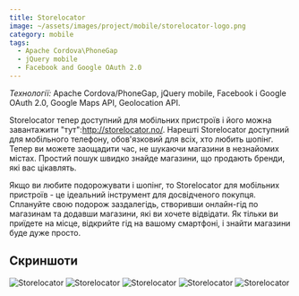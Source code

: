 ```yaml
---
title: Storelocator
image: ~/assets/images/project/mobile/storelocator-logo.png
category: mobile
tags:
  - Apache Cordova\PhoneGap
  - jQuery mobile
  - Facebook and Google OAuth 2.0
---
```


*Технології:* Apache Cordova/PhoneGap, jQuery mobile, Facebook і Google OAuth 2.0, Google Maps API, Geolocation API.

Storelocator тепер доступний для мобільних пристроїв і його можна завантажити "тут":http://storelocator.no/.
Нарешті Storelocator доступний для мобільного телефону, обов'язковий для всіх, хто любить шопінг. Тепер ви можете заощадити час, не шукаючи магазини в незнайомих містах. Простий пошук швидко знайде магазини, що продають бренди, які вас цікавлять.

Якщо ви любите подорожувати і шопінг, то Storelocator для мобільних пристроїв - це ідеальний інструмент для досвідченого покупця. Сплануйте свою подорож заздалегідь, створивши онлайн-гід по магазинам та додавши магазини, які ви хочете відвідати. Як тільки ви приїдете на місце, відкрийте гід на вашому смартфоні, і знайти магазини буде дуже просто.

## Скриншоти

![Storelocator](~/assets/images/project/mobile/Store_Locator_2_1.png)
![Storelocator](~/assets/images/project/mobile/Store_Locator_1_1_1.png)
![Storelocator](~/assets/images/project/mobile/Store_Locator_landscape_1_1_1.png)
![Storelocator](~/assets/images/project/mobile/Store_Locator_ipad_1_3.png)
![Storelocator](~/assets/images/project/mobile/Store_Locator_ipad_3_1.png)
